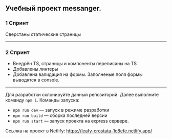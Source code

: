 ## Учебный проект messanger.

### 1 Спринт
Сверстаны статические страницы

---
### 2 Спринт
- Внедрён TS, страницы и компоненты переписаны на TS
- Добавлены линтеры
- Добавлена валидация на формы. Заполненые поля формы выводятся в console.

---
Для разработки склонируйте данный репозиторий. Далее выполните команду `npm i`.
Команды запуска:

- `npm run dev` — запуск в режиме разработки
- `npm run build` — сборка последней версии
- `npm run start` — запуск проекта на express сервере.

Ссылка на проект в Netlify: https://leafy-crostata-1c8efe.netlify.app/
